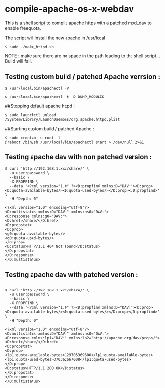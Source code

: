 # compile-apache-os-x-webdav
This is a shell script to compile apache https with a patched mod_dav to enable freequota.

The script will install the new apache in /usr/local


```
$ sudo ./make_httpd.sh
```


NOTE : make sure there are no space in the path leading to the shell script... Build will fail.


## Testing custom build / patched Apache verrsion : 

```
$ /usr/local/bin/apachectl -V
```



```
$ /usr/local/bin/apachectl -t -D DUMP_MODULES
```


##Stopping default apache httpd :


```
$ sudo launchctl unload /System/Library/LaunchDaemons/org.apache.httpd.plist
```


##Starting custom build / patched Apache :


```
$ sudo crontab -u root -l
@reboot /bin/sh /usr/local/bin/apachectl start > /dev/null 2>&1
```


## Testing apache dav with non patched version :
  
```
$ curl 'http://192.168.1.xxx/share/' \
  -u user:password \
  --basic \
  -X PROPFIND \
  --data '<?xml version="1.0" ?><D:propfind xmlns:D="DAV:"><D:prop><D:quota-available-bytes/><D:quota-used-bytes/></D:prop></D:propfind>' \
  -H "Depth: 0"

<?xml version="1.0" encoding="utf-8"?>
<D:multistatus xmlns:D="DAV:" xmlns:ns0="DAV:">
<D:response xmlns:g0="DAV:">
<D:href>/share/</D:href>
<D:propstat>
<D:prop>
<g0:quota-available-bytes/>
<g0:quota-used-bytes/>
</D:prop>
<D:status>HTTP/1.1 404 Not Found</D:status>
</D:propstat>
</D:response>
</D:multistatus>
```

## Testing apache dav with patched version :

```

$ curl 'http://192.168.1.xxx/share/' \
  -u user:password \
  --basic \
  -X PROPFIND \
  --data '<?xml version="1.0" ?><D:propfind xmlns:D="DAV:"><D:prop><D:quota-available-bytes/><D:quota-used-bytes/></D:prop></D:propfind>' \
  -H "Depth: 0"

<?xml version="1.0" encoding="utf-8"?>
<D:multistatus xmlns:D="DAV:" xmlns:ns0="DAV:">
<D:response xmlns:lp1="DAV:" xmlns:lp2="http://apache.org/dav/props/">
<D:href>/share/</D:href>
<D:propstat>
<D:prop>
<lp1:quota-available-bytes>129705369600</lp1:quota-available-bytes>
<lp1:quota-used-bytes>370362667008</lp1:quota-used-bytes>
</D:prop>
<D:status>HTTP/1.1 200 OK</D:status>
</D:propstat>
</D:response>
</D:multistatus>
```



